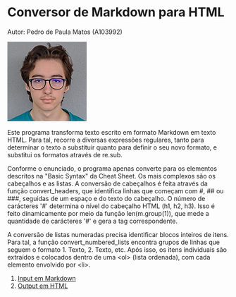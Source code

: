 # Conversor de Markdown para HTML

Autor: Pedro de Paula Matos (A103992)

![Foto](../foto.jpg "foto")

Este programa transforma texto escrito em formato Markdown em texto HTML. Para tal, recorre a diversas expressões regulares, tanto para determinar o texto a substituir quanto para definir o seu novo formato, e substitui os formatos através de re.sub. 

Conforme o enunciado, o programa apenas converte para os elementos descritos na "Basic Syntax" da Cheat Sheet. Os mais complexos são os cabeçalhos e as listas. A conversão de cabeçalhos é feita através da função convert_headers, que identifica linhas que começam com #, ## ou ###, seguidas de um espaço e do texto do cabeçalho. O número de carácteres '#' determina o nível do cabeçalho HTML (h1, h2, h3). Isso é feito dinamicamente por meio da função len(m.group(1)), que mede a quantidade de carácteres '#' e gera a tag correspondente. 

A conversão de listas numeradas precisa identificar blocos inteiros de itens. Para tal, a função convert_numbered_lists encontra grupos de linhas que seguem o formato 1. Texto, 2. Texto, etc. Após isso, os itens individuais são extraídos e colocados dentro de uma \<ol> (lista ordenada), com cada elemento envolvido por \<li>.

1. [Input em Markdown](input.md)
2. [Output em HTML](output.html)

